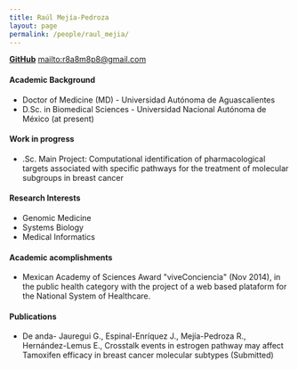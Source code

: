 ```yaml
---
title: Raúl Mejía-Pedroza
layout: page
permalink: /people/raul_mejia/
---
```


**[GitHub][2]**
<mailto:r8a8m8p8@gmail.com>

#### Academic Background

* Doctor of Medicine (MD) - Universidad Autónoma de Aguascalientes
* D.Sc. in Biomedical Sciences - Universidad Nacional Autónoma de México (at present)

#### Work in progress
* .Sc. Main Project: Computational identification of pharmacological targets
associated with specific pathways for the treatment of molecular subgroups in breast cancer 

#### Research Interests
* Genomic Medicine
* Systems Biology
* Medical Informatics

#### Academic acomplishments
* Mexican Academy of Sciences Award "viveConciencia" (Nov 2014), in the public health category with the project of a web based plataform for the National System of Healthcare.

#### Publications
* De anda- Jauregui G., Espinal-Enríquez J., Mejía-Pedroza R., Hernández-Lemus E., Crosstalk events in estrogen pathway may affect Tamoxifen efficacy in breast cancer molecular subtypes (Submitted)


[2]: https://github.com/raulmejia
